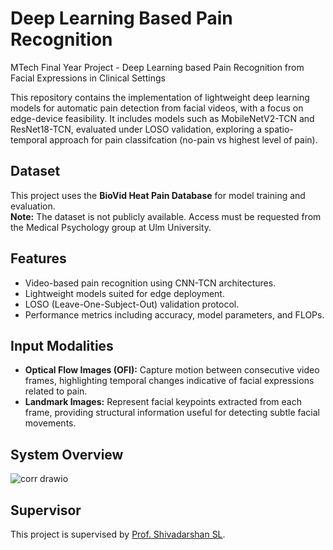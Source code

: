 # Deep Learning Based Pain Recognition
MTech Final Year Project - Deep Learning based Pain Recognition from Facial Expressions in Clinical Settings

This repository contains the implementation of lightweight deep learning models for automatic pain detection from facial videos, with a focus on edge-device feasibility. It includes models such as MobileNetV2-TCN and ResNet18-TCN, evaluated under LOSO validation, exploring a spatio-temporal approach for pain classifcation (no-pain vs highest level of pain).

## Dataset
This project uses the **BioVid Heat Pain Database** for model training and evaluation.  
**Note:** The dataset is not publicly available. Access must be requested from the Medical Psychology group at Ulm University.

## Features
- Video-based pain recognition using CNN-TCN architectures.
- Lightweight models suited for edge deployment.
- LOSO (Leave-One-Subject-Out) validation protocol.
- Performance metrics including accuracy, model parameters, and FLOPs.

## Input Modalities
- **Optical Flow Images (OFI):** Capture motion between consecutive video frames, highlighting temporal changes indicative of facial expressions related to pain.
- **Landmark Images:** Represent facial keypoints extracted from each frame, providing structural information useful for detecting subtle facial movements.

## System Overview
![corr drawio](https://github.com/user-attachments/assets/da47d65b-72da-465b-add2-1fefa3013958)

## Supervisor
This project is supervised by [Prof. Shivadarshan SL](https://erp.nitw.ac.in/ext/profile/cs-shivadarshan).
